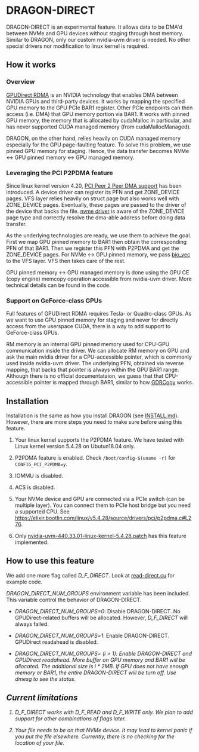 # DRAGON-DIRECT

DRAGON-DIRECT is an experimental feature. It allows data to be DMA'd between
NVMe and GPU devices without staging through host memory. Similar to DRAGON,
only our custom nvidia-uvm driver is needed. No other special drivers nor
modification to linux kernel is required.

## How it works

### Overview

[GPUDirect RDMA](https://docs.nvidia.com/cuda/gpudirect-rdma/) is an NVIDIA
technology that enables DMA between NVIDIA GPUs and third-party devices. It
works by mapping the specified GPU memory to the GPU PCIe BAR1 register. Other
PCIe endpoints can then access (i.e. DMA) that GPU memory portion via BAR1. It
works with pinned GPU memory, the memory that is allocated by cudaMalloc in
particular, and has never supported CUDA managed memory (from
cudaMallocManaged).

DRAGON, on the other hand, relies heavily on CUDA managed memory especially for
the GPU page-faulting feature. To solve this problem, we use pinned GPU memory
for staging. Hence, the data transfer becomes NVMe <-> GPU pinned memory <-> GPU
managed memory.

### Leveraging the PCI P2PDMA feature

Since linux kernel version 4.20, [PCI Peer 2 Peer DMA
support](https://elixir.bootlin.com/linux/v5.4.28/source/drivers/pci/p2pdma.c)
has been introduced. A device driver can register its PFN and get ZONE\_DEVICE
pages. VFS layer relies heavily on struct page but also works well with
ZONE\_DEVICE pages. Eventually, these pages are passed to the driver of the
device that backs the file. [nvme
driver](https://elixir.bootlin.com/linux/v5.4.28/source/drivers/nvme/host/pci.c#L826)
is aware of the ZONE\_DEVICE page type and correctly resolve the dma-able
address before doing data transfer. 

As the underlying technologies are ready, we use them to achieve the goal. First
we map GPU pinned memory to BAR1 then obtain the corresponding PFN of that BAR1.
Then we register this PFN with P2PDMA and get the ZONE\_DEVICE pages. For NVMe
<-> GPU pinned memory, we pass
[bio\_vec](https://elixir.bootlin.com/linux/v5.4.28/source/include/linux/bvec.h#L18)
to the VFS layer. VFS then takes care of the rest.

GPU pinned memory <-> GPU managed memory is done using the GPU CE (copy engine)
memcopy operation accessible from nvidia-uvm driver. More technical details can
be found in the code.

### Support on GeForce-class GPUs

Full features of GPUDirect RDMA requires Tesla- or Quadro-class GPUs. As we want
to use GPU pinned memory for staging and never for directly access from the
userspace CUDA, there is a way to add support to GeForce-class GPUs.

RM memory is an internal GPU pinned memory used for CPU-GPU communication inside
the driver. We can allocate RM memory on GPU and ask the main nvidia driver for
a CPU-accessible pointer, which is commonly used inside nvidia-uvm driver. The
underlying PFN, obtained via reverse mapping, that backs that pointer is always
within the GPU BAR1 range. Although there is no official documentataion, we
guess that that CPU-accessible pointer is mapped through BAR1, similar to how
[GDRCopy](https://github.com/NVIDIA/gdrcopy) works.

## Installation

Installation is the same as how you install DRAGON (see
[INSTALL.md](../INSTALL.md)). However, there are more steps you need to
make sure before using this feature.

1. Your linux kernel supports the P2PDMA feature. We have tested with Linux
kernel version 5.4.28 on Ubutun18.04 only.

2. P2PDMA feature is enabled. Check `/boot/config-$(uname -r)` for
`CONFIG_PCI_P2PDMA=y`.

3. IOMMU is disabled.

4. ACS is disabled.

5. Your NVMe device and GPU are connected via a PCIe switch (can be multiple
layer). You can connect them to PCIe host bridge but you need a supported CPU.
See https://elixir.bootlin.com/linux/v5.4.28/source/drivers/pci/p2pdma.c#L276.

6. Only
[nvidia-uvm-440.33.01-linux-kernel-5.4.28.patch](../drivers/nvidia-uvm-440.33.01-linux-kernel-5.4.28.patch)
has this feature implemented.

## How to use this feature

We add one more flag called *D_F_DIRECT*. Look at
[read-direct.cu](../tests/sanity-basic/read-direct.cu) for example code.

*DRAGON_DIRECT_NUM_GROUPS* environment variable has been included. This variable
control the behavior of DRAGON-DIRECT.

- *DRAGON_DIRECT_NUM_GROUPS=0*: Disable DRAGON-DIRECT. No GPUDirect-related
  buffers will be allocated. However, *D_F_DIRECT* will always failed.

- *DRAGON_DIRECT_NUM_GROUPS=1*: Enable DRAGON-DIRECT. GPUDirect readahead is
  disabled.

- *DRAGON_DIRECT_NUM_GROUPS=<i>* (i > 1): Enable DRAGON-DIRECT and GPUDirect
  readahead. More buffer on GPU memory and BAR1 will be allocated. The
  additional size is i * 2MB. If GPU does not have enough memory or BAR1, the
  entire DRAGON-DIRECT will be turn off. Use *dmesg* to see the status.

## Current limitations

1. *D_F_DIRECT* works with *D_F_READ* and *D_F_WRITE* only. We plan to add
support for other combinations of flags later.

2. Your file needs to be on that NVMe device. It may lead to kernel panic if you
put the file elsewhere. Currently, there is no checking for the location of your
file.

